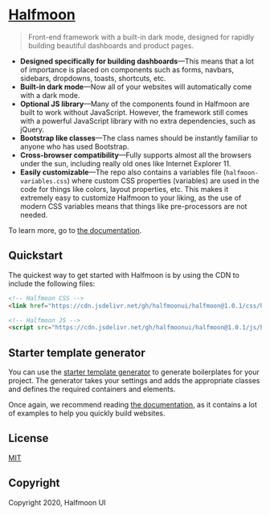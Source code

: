 # [Halfmoon](https://www.gethalfmoon.com)

> Front-end framework with a built-in dark mode, designed for rapidly building beautiful dashboards and product pages.

- **Designed specifically for building dashboards**—This means that a lot of importance is placed on components such as forms, navbars, sidebars, dropdowns, toasts, shortcuts, etc.
- **Built-in dark mode**—Now all of your websites will automatically come with a dark mode.
- **Optional JS library**—Many of the components found in Halfmoon are built to work without JavaScript. However, the framework still comes with a powerful JavaScript library  with no extra dependencies, such as jQuery.
- **Bootstrap like classes**—The class names should be instantly familiar to anyone who has used Bootstrap.
- **Cross-browser compatibility**—Fully supports almost all the browsers under the sun, including really old ones like Internet Explorer 11.
- **Easily customizable**—The repo also contains a variables file (`halfmoon-variables.css`) where custom CSS properties (variables) are used in the code for things like colors, layout properties, etc. This makes it extremely easy to customize Halfmoon to your liking, as the use of modern CSS variables means that things like pre-processors are not needed.

To learn more, go to [the documentation](https://www.gethalfmoon.com/docs/introduction/).

## Quickstart

The quickest way to get started with Halfmoon is by using the CDN to include the following files:

```html
<!-- Halfmoon CSS -->
<link href="https://cdn.jsdelivr.net/gh/halfmoonui/halfmoon@1.0.1/css/halfmoon.min.css" rel="stylesheet" />

<!-- Halfmoon JS -->
<script src="https://cdn.jsdelivr.net/gh/halfmoonui/halfmoon@1.0.1/js/halfmoon.min.js"></script>
```

## Starter template generator

You can use the [starter template generator](https://www.gethalfmoon.com/docs/page-building/#starter-template-generator) to generate boilerplates for your project. The generator takes your settings and adds the appropriate classes and defines the required containers and elements.

Once again, we recommend reading [the documentation](https://www.gethalfmoon.com/docs/introduction/), as it contains a lot of examples to help you quickly build websites.

## License

[MIT](https://www.gethalfmoon.com/license/)

## Copyright

Copyright 2020, Halfmoon UI
